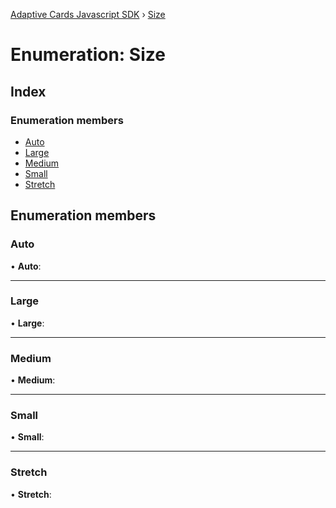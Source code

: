 [Adaptive Cards Javascript SDK](../README.md) › [Size](size.md)

# Enumeration: Size

## Index

### Enumeration members

* [Auto](size.md#auto)
* [Large](size.md#large)
* [Medium](size.md#medium)
* [Small](size.md#small)
* [Stretch](size.md#stretch)

## Enumeration members

###  Auto

• **Auto**:

___

###  Large

• **Large**:

___

###  Medium

• **Medium**:

___

###  Small

• **Small**:

___

###  Stretch

• **Stretch**:
